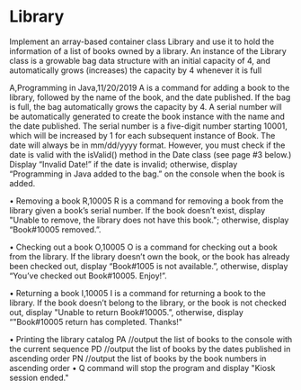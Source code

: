 # Library
Implement an array-based container class Library and use it to hold the information of a list
of books owned by a library. An instance of the Library class is a growable bag data structure with an initial capacity
of 4, and automatically grows (increases) the capacity by 4 whenever it is full


A,Programming in Java,11/20/2019
A is a command for adding a book to the library, followed by the name of the book, and the date published. If the
bag is full, the bag automatically grows the capacity by 4. A serial number will be automatically generated to create
the book instance with the name and the date published. The serial number is a five-digit number starting 10001,
which will be increased by 1 for each subsequent instance of Book. The date will always be in mm/dd/yyyy format.
However, you must check if the date is valid with the isValid() method in the Date class (see page #3 below.)
Display “Invalid Date!” if the date is invalid; otherwise, display “Programming in Java added to the
bag.” on the console when the book is added.

• Removing a book
R,10005
R is a command for removing a book from the library given a book’s serial number. If the book doesn’t exist,
display "Unable to remove, the library does not have this book."; otherwise, display
“Book#10005 removed.”.


• Checking out a book
O,10005
O is a command for checking out a book from the library. If the library doesn’t own the book, or the book has
already been checked out, display “Book#1005 is not available.”, otherwise, display “You’ve
checked out Book#10005. Enjoy!”.


• Returning a book
I,10005
I is a command for returning a book to the library. If the book doesn’t belong to the library, or the book is not
checked out, display "Unable to return Book#10005.”, otherwise, display “"Book#10005 return
has completed. Thanks!"


• Printing the library catalog
PA //output the list of books to the console with the current sequence
PD //output the list of books by the dates published in ascending order
PN //output the list of books by the book numbers in ascending order
• Q command will stop the program and display "Kiosk session ended."
